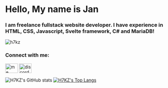 <h1 align="left">Hello, My name is Jan</h1>
<h3 align="left">I am freelance fullstack website developer. I have experience in HTML, CSS, Javascript, Svelte framework, C# and MariaDB!</h3>

<p align="left"> <img src="https://komarev.com/ghpvc/?username=h7kz&label=Profile%20views&color=0e75b6&style=flat" alt="h7kz" /> </p>

<h3 align="left" padding=0>Connect with me:</h3>
<p align="left">
<a href="https://www.linkedin.com/in/jan-kom%C3%ADnek-36b4b7209/" target="blank"><img align="center" src="https://raw.githubusercontent.com/rahuldkjain/github-profile-readme-generator/master/src/images/icons/Social/linked-in-alt.svg" alt="me" height="30" width="40" /></a>
<a href="https://discord.gg/https://discord.gg/xdjgTDgRfd" target="blank"><img align="center" src="https://raw.githubusercontent.com/rahuldkjain/github-profile-readme-generator/master/src/images/icons/Social/discord.svg" alt="discord" height="30" width="40" /></a>
</p>

![H7KZ's GitHub stats](https://github-readme-stats.vercel.app/api?username=H7KZ&show_icons=true&theme=react) [![H7KZ's Top Langs](https://github-readme-stats.vercel.app/api/top-langs/?username=H7KZ&theme=react)](https://github.com/H7KZ/H7KZ)

